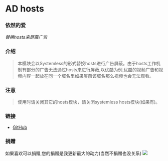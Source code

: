 # AD hosts
### 依然的爱
*替换hosts来屏蔽广告*

### 介绍
> 本模块会以Systemless的形式替换hosts进行广告屏蔽。由于hosts工作机制有部分的广告无法通过hosts来进行屏蔽,以优酷为例,优酷的视频广告和视频内容一起放在同一个域名里如果屏蔽该域名那么视频也会无法观看。

### 注意
> 使用时请关闭其它的hosts模块，请关闭systemless hosts模块(如果有)。

### 链接
* [GitHub](https://github.com/E7KMbb/AD-hosts)

### 捐赠
如果喜欢可以捐赠,您的捐赠是我更新最大的动力(当然不捐赠也没关系)
<img src="https://raw.githubusercontent.com/E7KMbb/Gallery/blob/master/Donation.jpg">